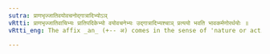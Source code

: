 ```yaml
---
sutra: प्राणभृज्जातिवयोवचनोद्गात्रादिभ्योऽञ्
vRtti: प्राणभृज्जातिवाचिभ्यः प्रातिपदिकेभ्यो वयोवचनेभ्यः उद्गात्रादिभ्यश्चाञ् प्रत्ययो भवति भावकर्मणोरर्थयोः ॥
vRtti_eng: The affix _an_ (+-- अ) comes in the sense of 'nature or action thereof', after class names of animals, and words expressing age, as well as after _udgatri_ &c.

---
```

